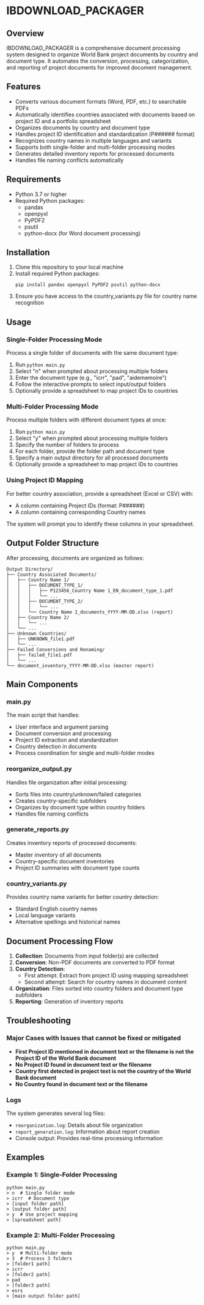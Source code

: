 # IBDOWNLOAD_PACKAGER

## Overview
IBDOWNLOAD_PACKAGER is a comprehensive document processing system designed to organize World Bank project documents by country and document type. It automates the conversion, processing, categorization, and reporting of project documents for improved document management.

## Features
- Converts various document formats (Word, PDF, etc.) to searchable PDFs
- Automatically identifies countries associated with documents based on project ID and a portfolio spreadsheet
- Organizes documents by country and document type
- Handles project ID identification and standardization (P###### format)
- Recognizes country names in multiple languages and variants
- Supports both single-folder and multi-folder processing modes
- Generates detailed inventory reports for processed documents
- Handles file naming conflicts automatically

## Requirements
- Python 3.7 or higher
- Required Python packages:
  - pandas
  - openpyxl
  - PyPDF2
  - psutil
  - python-docx (for Word document processing)

## Installation
1. Clone this repository to your local machine
2. Install required Python packages:
   ```
   pip install pandas openpyxl PyPDF2 psutil python-docx
   ```
3. Ensure you have access to the country_variants.py file for country name recognition

## Usage

### Single-Folder Processing Mode
Process a single folder of documents with the same document type:

1. Run `python main.py`
2. Select "n" when prompted about processing multiple folders
3. Enter the document type (e.g., "icrr", "pad", "aidememoire")
4. Follow the interactive prompts to select input/output folders
5. Optionally provide a spreadsheet to map project IDs to countries

### Multi-Folder Processing Mode
Process multiple folders with different document types at once:

1. Run `python main.py`
2. Select "y" when prompted about processing multiple folders
3. Specify the number of folders to process
4. For each folder, provide the folder path and document type
5. Specify a main output directory for all processed documents
6. Optionally provide a spreadsheet to map project IDs to countries

### Using Project ID Mapping
For better country association, provide a spreadsheet (Excel or CSV) with:
- A column containing Project IDs (format: P######)
- A column containing corresponding Country names

The system will prompt you to identify these columns in your spreadsheet.

## Output Folder Structure
After processing, documents are organized as follows:

```
Output Directory/
├── Country Associated Documents/
│   ├── Country Name 1/
│   │   ├── DOCUMENT_TYPE_1/
│   │   │   ├── P123456_Country Name 1_EN_document_type_1.pdf
│   │   │   └── ...
│   │   ├── DOCUMENT_TYPE_2/
│   │   │   └── ...
│   │   └── Country Name 1_documents_YYYY-MM-DD.xlsx (report)
│   ├── Country Name 2/
│   │   └── ...
│   └── ...
├── Unknown Countries/
│   ├── UNKNOWN_file1.pdf
│   └── ...
├── Failed Conversions and Renaming/
│   ├── failed_file1.pdf
│   └── ...
└── document_inventory_YYYY-MM-DD.xlsx (master report)
```
 
## Main Components

### main.py
The main script that handles:
- User interface and argument parsing
- Document conversion and processing
- Project ID extraction and standardization
- Country detection in documents
- Process coordination for single and multi-folder modes

### reorganize_output.py
Handles file organization after initial processing:
- Sorts files into country/unknown/failed categories
- Creates country-specific subfolders
- Organizes by document type within country folders
- Handles file naming conflicts

### generate_reports.py
Creates inventory reports of processed documents:
- Master inventory of all documents
- Country-specific document inventories
- Project ID summaries with document type counts

### country_variants.py
Provides country name variants for better country detection:
- Standard English country names
- Local language variants
- Alternative spellings and historical names

## Document Processing Flow

1. **Collection**: Documents from input folder(s) are collected
2. **Conversion**: Non-PDF documents are converted to PDF format
3. **Country Detection**:
   - First attempt: Extract from project ID using mapping spreadsheet
   - Second attempt: Search for country names in document content
4. **Organization**: Files sorted into country folders and document type subfolders
5. **Reporting**: Generation of inventory reports

## Troubleshooting

### Major Cases with Issues that cannot be fixed or mitigated
- **First Project ID mentioned in document text or the filename is not the Project ID of the World Bank document**
- **No Project ID found in document text or the filename**
- **Country first detected in project text is not the country of the World Bank document**
- **No Country found in document text or the filename**

### Logs
The system generates several log files:
- `reorganization.log`: Details about file organization
- `report_generation.log`: Information about report creation
- Console output: Provides real-time processing information

## Examples

### Example 1: Single-Folder Processing

```
python main.py
> n  # Single folder mode
> icrr  # Document type
> [input folder path]
> [output folder path]
> y  # Use project mapping
> [spreadsheet path]
```

### Example 2: Multi-Folder Processing

```
python main.py
> y  # Multi-folder mode
> 3  # Process 3 folders
> [folder1 path]
> icrr
> [folder2 path]
> pad
> [folder3 path]
> esrs
> [main output folder path]
```